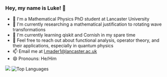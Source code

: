 ### Hey, my name is Luke! 👋

- 💼 I'm a Mathematical Physics PhD student at Lancaster University <br/>
- 🔭 I'm currently researching a mathematical justification to rotating wave transformations<br/>
- 🌱 I'm currently learning qiskit and Cornish in my spare time<br/>
- 💬 Feel free to reach out about functional analysis, operator theory, and their applications, especially in quantum physics<br/>
- 📫 Email me at l.mader1@lancaster.ac.uk<br/>
- 😄 Pronouns: He/Him<br/>

<!-- GitHub stats from https://github.com/anuraghazra/github-readme-stats -->
![](https://github-readme-stats.vercel.app/api?username=lukemader&theme=radical&hide_border=false&include_all_commits=true&count_private=true)
![Top Languages](https://github-readme-stats.vercel.app/api/top-langs/?username=lukemader&layout=compact)<br/> 